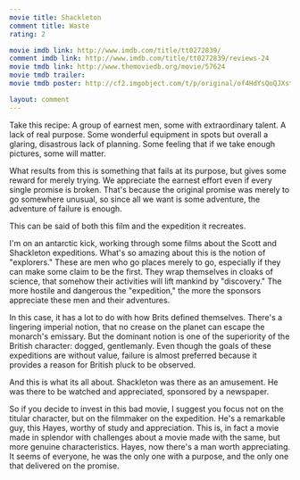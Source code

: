 ```yaml
---
movie title: Shackleton
comment title: Waste
rating: 2

movie imdb link: http://www.imdb.com/title/tt0272839/
comment imdb link: http://www.imdb.com/title/tt0272839/reviews-24
movie tmdb link: http://www.themoviedb.org/movie/57624
movie tmdb trailer: 
movie tmdb poster: http://cf2.imgobject.com/t/p/original/of4HdYsQoQJXst8pgL7EGFpYdek.jpg

layout: comment
---
```


Take this recipe: A group of earnest men, some with extraordinary talent. A lack of real purpose. Some wonderful equipment in spots but overall a glaring, disastrous lack of planning. Some feeling that if we take enough pictures, some will matter.

What results from this is something that fails at its purpose, but gives some reward for merely trying. We appreciate the earnest effort even if every single promise is broken. That's because the original promise was merely to go somewhere unusual, so since all we want is some adventure, the adventure of failure is enough.

This can be said of both this film and the expedition it recreates. 

I'm on an antarctic kick, working through some films about the Scott and Shackleton expeditions. What's so amazing about this is the notion of "explorers." These are men who go places merely to go, especially if they can make some claim to be the first. They wrap themselves in cloaks of science, that somehow their activities will lift mankind by "discovery." The more hostile and dangerous the "expedition," the more the sponsors appreciate these men and their adventures. 

In this case, it has a lot to do with how Brits defined themselves. There's a lingering imperial notion, that no crease on the planet can escape the monarch's emissary. But the dominant notion is one of the superiority of the British character: dogged, gentlemanly. Even though the goals of these expeditions are without value, failure is almost preferred because it provides a reason for British pluck to be observed.

And this is what its all about. Shackleton was there as an amusement. He was there to be watched and appreciated, sponsored by a newspaper. 

So if you decide to invest in this bad movie, I suggest you focus not on the titular character, but on the filmmaker on the expedition. He's a remarkable guy, this Hayes, worthy of study and appreciation. This is, in fact a movie made in splendor with challenges about a movie made with the same, but more genuine characteristics. Hayes, now there's a man worth appreciating. It seems of everyone, he was the only one with a purpose, and the only one that delivered on the promise.